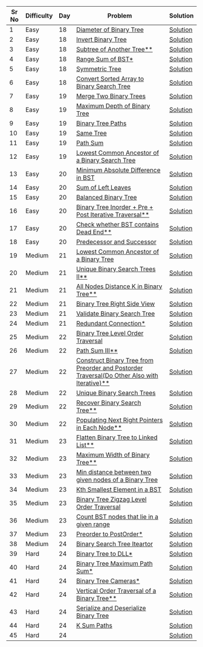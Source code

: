 | Sr No | Difficulty | Day | Problem                                                                                                                                                                                     | Solution                                                                             |
| ----- | ---------- | --- | ------------------------------------------------------------------------------------------------------------------------------------------------------------------------------------------- | ------------------------------------------------------------------------------------ |
| 1     | Easy       | 18  | [Diameter of Binary Tree](https://leetcode.com/problems/diameter-of-binary-tree/)                                                                                                           | [Solution](./Easy/Diameter_of_Binary_Tree.cpp)                                       |
| 2     | Easy       | 18  | [Invert Binary Tree](https://leetcode.com/problems/invert-binary-tree/)                                                                                                                     | [Solution](./Easy/Invert_Binary_Tree.cpp)                                            |
| 3     | Easy       | 18  | [Subtree of Another Tree\*\*]()                                                                                                                                                             | [Solution](./Easy/)                                                                  |
| 4     | Easy       | 18  | [Range Sum of BST\*](https://leetcode.com/problems/range-sum-of-bst/)                                                                                                                       | [Solution](./Easy/Range_Sum_of_BST.cpp)                                              |
| 5     | Easy       | 18  | [Symmetric Tree](https://leetcode.com/problems/symmetric-tree/)                                                                                                                             | [Solution](./Easy/Symmetric_Tree.cpp)                                                |
| 6     | Easy       | 18  | [Convert Sorted Array to Binary Search Tree](https://leetcode.com/problems/convert-sorted-array-to-binary-search-tree/)                                                                     | [Solution](./Easy/Convert_Sorted_Array_to_Binary_Search_Tree.cpp)                    |
| 7     | Easy       | 19  | [Merge Two Binary Trees](https://leetcode.com/problems/merge-two-binary-trees/)                                                                                                             | [Solution](./Easy/Merge_Two_Binary_Trees.cpp)                                        |
| 8     | Easy       | 19  | [Maximum Depth of Binary Tree](https://leetcode.com/problems/maximum-depth-of-binary-tree/submissions/)                                                                                     | [Solution](./Easy/Maximum_Depth_of_Binary_Tree.cpp)                                  |
| 9     | Easy       | 19  | [Binary Tree Paths](https://leetcode.com/problems/binary-tree-paths/)                                                                                                                       | [Solution](./Easy/Binary_Tree_Paths.cpp)                                             |
| 10    | Easy       | 19  | [Same Tree](https://leetcode.com/problems/same-tree/)                                                                                                                                       | [Solution](./Easy/Same_Tree.cpp)                                                     |
| 11    | Easy       | 19  | [Path Sum](https://leetcode.com/problems/path-sum/)                                                                                                                                         | [Solution](./Easy/Path_Sum.cpp)                                                      |
| 12    | Easy       | 19  | [Lowest Common Ancestor of a Binary Search Tree](https://leetcode.com/problems/lowest-common-ancestor-of-a-binary-search-tree/)                                                             | [Solution](./Easy/Lowest_Common_Ancestor_of_a_Binary_Search_Tree.cpp)                |
| 13    | Easy       | 20  | [Minimum Absolute Difference in BST](https://leetcode.com/problems/minimum-absolute-difference-in-bst/)                                                                                     | [Solution](./Easy/Minimum_Absolute_Difference_in_BST.cpp)                            |
| 14    | Easy       | 20  | [Sum of Left Leaves](https://leetcode.com/problems/sum-of-left-leaves/)                                                                                                                     | [Solution](./Easy/Sum_of_Left_Leaves.cpp)                                            |
| 15    | Easy       | 20  | [Balanced Binary Tree](https://leetcode.com/problems/balanced-binary-tree/)                                                                                                                 | [Solution](./Easy/Balanced_Binary_Tree.cpp)                                          |
| 16    | Easy       | 20  | [Binary Tree Inorder + Pre + Post Iterative Traversal\*\*](https://leetcode.com/problems/binary-tree-inorder-traversal/)                                                                    | [Solution](./Easy/Binary_Tree_Inorder_Traversal.cpp)                                 |
| 17    | Easy       | 20  | [Check whether BST contains Dead End\*\*](https://practice.geeksforgeeks.org/problems/check-whether-bst-contains-dead-end/1)                                                                | [Solution](./Easy/Check_whether_BST_contains_Dead_End.cpp)                           |
| 18    | Easy       | 20  | [Predecessor and Successor](https://practice.geeksforgeeks.org/problems/predecessor-and-successor/1)                                                                                        | [Solution](./Easy/Predecessor_and_Successor.cpp)                                     |
| 19    | Medium     | 21  | [Lowest Common Ancestor of a Binary Tree](https://leetcode.com/problems/lowest-common-ancestor-of-a-binary-tree/)                                                                           | [Solution](./Medium/Lowest_Common_Ancestor_of_a_Binary_Tree.cpp)                     |
| 20    | Medium     | 21  | [Unique Binary Search Trees II\*\*](https://leetcode.com/problems/unique-binary-search-trees-ii/)                                                                                           | [Solution](./Medium/Unique_Binary_Search_Trees_II.cpp)                               |
| 21    | Medium     | 21  | [All Nodes Distance K in Binary Tree\*\*](https://leetcode.com/problems/all-nodes-distance-k-in-binary-tree/)                                                                               | [Solution](./Medium/All_Nodes_Distance_K_in_Binary_Tree.cpp)                         |
| 22    | Medium     | 21  | [Binary Tree Right Side View](https://leetcode.com/problems/binary-tree-right-side-view/)                                                                                                   | [Solution](./Medium/Binary_Tree_Right_Side_View.cpp)                                 |
| 23    | Medium     | 21  | [Validate Binary Search Tree](https://leetcode.com/problems/validate-binary-search-tree/)                                                                                                   | [Solution](./Medium/Validate_Binary_Search_Tree.cpp)                                 |
| 24    | Medium     | 21  | [Redundant Connection\*](./Medium/Redundant_Connection.cpp)                                                                                                                                 | [Solution](./Medium/Redundant_Connection.cpp)                                        |
| 25    | Medium     | 22  | [Binary Tree Level Order Traversal](https://leetcode.com/problems/binary-tree-level-order-traversal/)                                                                                       | [Solution](./Medium/Binary_Tree_Level_Order_Traversal.cpp)                           |
| 26    | Medium     | 22  | [Path Sum III\*\*](https://leetcode.com/problems/path-sum-iii/)                                                                                                                             | [Solution](./Medium/Path_Sum_III.cpp)                                                |
| 27    | Medium     | 22  | [Construct Binary Tree from Preorder and Postorder Traversal(Do Other Also with Iterative)\*\*](https://leetcode.com/problems/construct-binary-tree-from-preorder-and-postorder-traversal/) | [Solution](./Medium/Construct_Binary_Tree_from_Preorder_and_Postorder_Traversal.cpp) |
| 28    | Medium     | 22  | [Unique Binary Search Trees](https://leetcode.com/problems/unique-binary-search-trees/)                                                                                                     | [Solution](./Medium/Unique_Binary_Search_Trees.cpp)                                  |
| 29    | Medium     | 22  | [Recover Binary Search Tree\*\*](https://leetcode.com/problems/recover-binary-search-tree/)                                                                                                 | [Solution](./Medium/Recover_Binary_Search_Tree.cpp)                                  |
| 30    | Medium     | 22  | [Populating Next Right Pointers in Each Node\*\*](https://leetcode.com/problems/populating-next-right-pointers-in-each-node/)                                                               | [Solution](./Medium/Populating_Next_Right_Pointers_in_Each_Node.cpp)                 |
| 31    | Medium     | 23  | [Flatten Binary Tree to Linked List\*\*](https://leetcode.com/problems/flatten-binary-tree-to-linked-list/)                                                                                 | [Solution](./Medium/Flatten_Binary_Tree_to_Linked_List.cpp)                          |
| 32    | Medium     | 23  | [Maximum Width of Binary Tree\*\*](https://leetcode.com/problems/maximum-width-of-binary-tree/)                                                                                             | [Solution](./Medium/Maximum_Width_of_Binary_Tree.cpp)                                |
| 33    | Medium     | 23  | [Min distance between two given nodes of a Binary Tree](https://practice.geeksforgeeks.org/problems/min-distance-between-two-given-nodes-of-a-binary-tree/1)                                | [Solution](./Medium/Min_distance_between_two_given_nodes_of_a_Binary_Tree.cpp)       |
| 34    | Medium     | 23  | [Kth Smallest Element in a BST](https://leetcode.com/problems/kth-smallest-element-in-a-bst/)                                                                                               | [Solution](./Medium/Kth_Smallest_Element_in_a_BST.cpp)                               |
| 35    | Medium     | 23  | [Binary Tree Zigzag Level Order Traversal](https://leetcode.com/problems/binary-tree-zigzag-level-order-traversal/)                                                                         | [Solution](./Medium/Binary_Tree_Zigzag_Level_Order_Traversal.cpp)                    |
| 36    | Medium     | 23  | [Count BST nodes that lie in a given range ](https://practice.geeksforgeeks.org/problems/count-bst-nodes-that-lie-in-a-given-range/1)                                                       | [Solution](./Medium/Count_BST_nodes_that_lie_in_a_given_range.cpp)                   |
| 37    | Medium     | 23  | [Preorder to PostOrder\*](https://practice.geeksforgeeks.org/problems/preorder-to-postorder4423/1)                                                                                          | [Solution](./Medium/Preorder_to_PostOrder.cpp)                                       |
| 38    | Medium     | 24  | [Binary Search Tree Iteartor]()                                                                                                                                                             | [Solution]()                                                                         |
| 39    | Hard       | 24  | [Binary Tree to DLL\*](https://practice.geeksforgeeks.org/problems/binary-tree-to-dll/1)                                                                                                    | [Solution](./Hard/Binary_Tree_to_DLL.cpp)                                            |
| 40    | Hard       | 24  | [Binary Tree Maximum Path Sum\*](https://leetcode.com/problems/binary-tree-maximum-path-sum/)                                                                                               | [Solution](./Hard/Binary_Tree_Maximum_Path_Sum.cpp)                                  |
| 41    | Hard       | 24  | [Binary Tree Cameras\*](https://leetcode.com/problems/binary-tree-cameras/)                                                                                                                 | [Solution](./Hard/Binary_Tree_Cameras.cpp)                                           |
| 42    | Hard       | 24  | [Vertical Order Traversal of a Binary Tree\*\*](https://leetcode.com/problems/vertical-order-traversal-of-a-binary-tree/)                                                                   | [Solution](./Hard/Vertical_Order_Traversal_of_a_Binary_Tree.cpp)                     |
| 43    | Hard       | 24  | [Serialize and Deserialize Binary Tree](https://leetcode.com/problems/serialize-and-deserialize-binary-tree/)                                                                               | [Solution](./Hard/Serialize_and_Deserialize_Binary_Tree.cpp)                         |
| 44    | Hard       | 24  | [K Sum Paths](https://practice.geeksforgeeks.org/problems/k-sum-paths/1)                                                                                                                    | [Solution](./Hard/K_Sum_Paths.cpp)                                                   |
| 45    | Hard       | 24  | []()                                                                                                                                                                                        | [Solution]()                                                                         |
